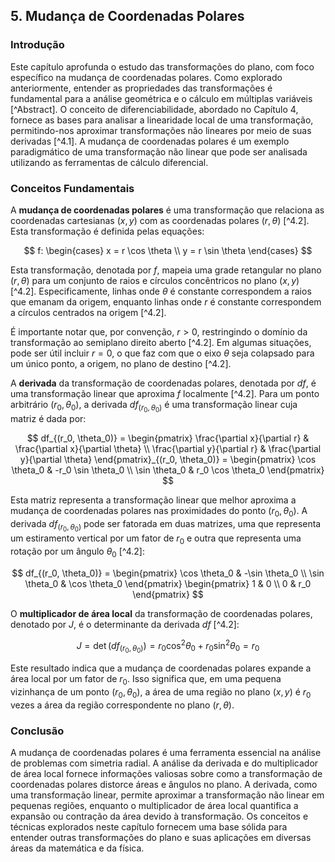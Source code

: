 ## 5. Mudança de Coordenadas Polares

### Introdução
Este capítulo aprofunda o estudo das transformações do plano, com foco específico na mudança de coordenadas polares. Como explorado anteriormente, entender as propriedades das transformações é fundamental para a análise geométrica e o cálculo em múltiplas variáveis [^Abstract]. O conceito de diferenciabilidade, abordado no Capítulo 4, fornece as bases para analisar a linearidade local de uma transformação, permitindo-nos aproximar transformações não lineares por meio de suas derivadas [^4.1]. A mudança de coordenadas polares é um exemplo paradigmático de uma transformação não linear que pode ser analisada utilizando as ferramentas de cálculo diferencial.

### Conceitos Fundamentais

A **mudança de coordenadas polares** é uma transformação que relaciona as coordenadas cartesianas $(x, y)$ com as coordenadas polares $(r, \theta)$ [^4.2]. Esta transformação é definida pelas equações:

$$
f: \begin{cases}
x = r \cos \theta \\
y = r \sin \theta
\end{cases}
$$

Esta transformação, denotada por $f$, mapeia uma grade retangular no plano $(r, \theta)$ para um conjunto de raios e círculos concêntricos no plano $(x, y)$ [^4.2]. Especificamente, linhas onde $\theta$ é constante correspondem a raios que emanam da origem, enquanto linhas onde $r$ é constante correspondem a círculos centrados na origem [^4.2].

É importante notar que, por convenção, $r > 0$, restringindo o domínio da transformação ao semiplano direito aberto [^4.2]. Em algumas situações, pode ser útil incluir $r = 0$, o que faz com que o eixo $\theta$ seja colapsado para um único ponto, a origem, no plano de destino [^4.2].

A **derivada** da transformação de coordenadas polares, denotada por $df$, é uma transformação linear que aproxima $f$ localmente [^4.2]. Para um ponto arbitrário $(r_0, \theta_0)$, a derivada $df_{(r_0, \theta_0)}$ é uma transformação linear cuja matriz é dada por:

$$
df_{(r_0, \theta_0)} = \begin{pmatrix}
\frac{\partial x}{\partial r} & \frac{\partial x}{\partial \theta} \\
\frac{\partial y}{\partial r} & \frac{\partial y}{\partial \theta}
\end{pmatrix}_{(r_0, \theta_0)} = \begin{pmatrix}
\cos \theta_0 & -r_0 \sin \theta_0 \\
\sin \theta_0 & r_0 \cos \theta_0
\end{pmatrix}
$$

Esta matriz representa a transformação linear que melhor aproxima a mudança de coordenadas polares nas proximidades do ponto $(r_0, \theta_0)$. A derivada $df_{(r_0, \theta_0)}$ pode ser fatorada em duas matrizes, uma que representa um estiramento vertical por um fator de $r_0$ e outra que representa uma rotação por um ângulo $\theta_0$ [^4.2]:

$$
df_{(r_0, \theta_0)} = \begin{pmatrix}
\cos \theta_0 & -\sin \theta_0 \\
\sin \theta_0 & \cos \theta_0
\end{pmatrix} \begin{pmatrix}
1 & 0 \\
0 & r_0
\end{pmatrix}
$$

O **multiplicador de área local** da transformação de coordenadas polares, denotado por $J$, é o determinante da derivada $df$ [^4.2]:

$$
J = \det(df_{(r_0, \theta_0)}) = r_0 \cos^2 \theta_0 + r_0 \sin^2 \theta_0 = r_0
$$

Este resultado indica que a mudança de coordenadas polares expande a área local por um fator de $r_0$. Isso significa que, em uma pequena vizinhança de um ponto $(r_0, \theta_0)$, a área de uma região no plano $(x, y)$ é $r_0$ vezes a área da região correspondente no plano $(r, \theta)$.

### Conclusão

A mudança de coordenadas polares é uma ferramenta essencial na análise de problemas com simetria radial. A análise da derivada e do multiplicador de área local fornece informações valiosas sobre como a transformação de coordenadas polares distorce áreas e ângulos no plano. A derivada, como uma transformação linear, permite aproximar a transformação não linear em pequenas regiões, enquanto o multiplicador de área local quantifica a expansão ou contração da área devido à transformação. Os conceitos e técnicas explorados neste capítulo fornecem uma base sólida para entender outras transformações do plano e suas aplicações em diversas áreas da matemática e da física. <!-- END -->